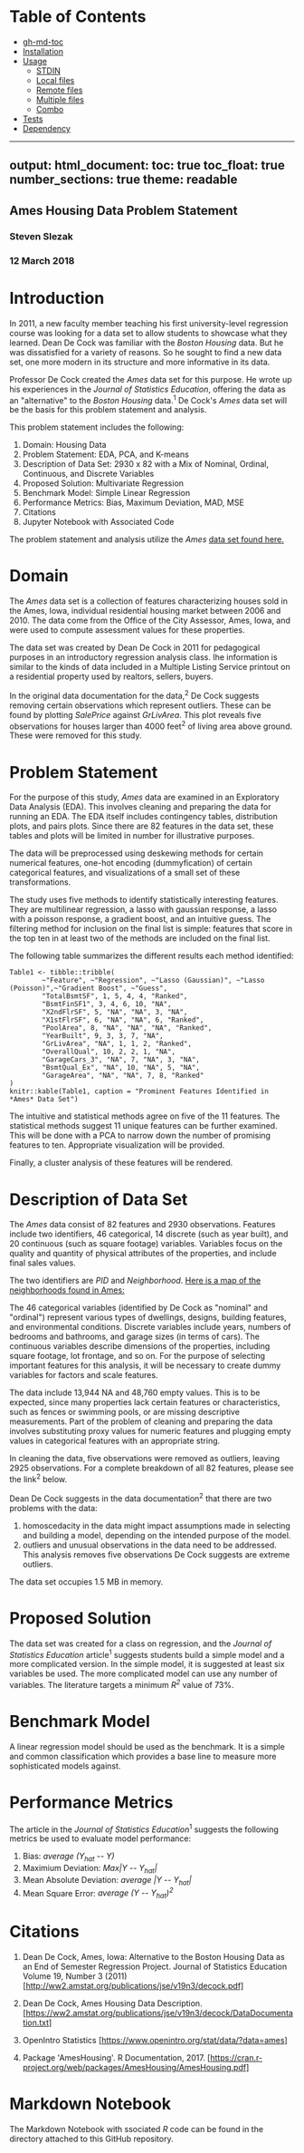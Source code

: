 <!--ts-->
<!--te-->



Table of Contents
=================

   * [gh-md-toc](#gh-md-toc)
   * [Installation](#installation)
   * [Usage](#usage)
      * [STDIN](#stdin)
      * [Local files](#local-files)
      * [Remote files](#remote-files)
      * [Multiple files](#multiple-files)
      * [Combo](#combo)
   * [Tests](#tests)
   * [Dependency](#dependency)

---
output:
        html_document:
                toc: true
                toc_float: true
                number_sections: true
                theme: readable
---
## Ames Housing Data Problem Statement
### Steven Slezak
### 12 March 2018




# Introduction

In 2011, a new faculty member teaching his first university-level regression course was looking for a data set to allow students to showcase what they learned.  Dean De Cock was familiar with the *Boston Housing* data. But he was dissatisfied for a variety of reasons.  So he sought to find a new data set, one more modern in its structure and more informative in its data.  

Professor De Cock created the *Ames* data set for this purpose. He wrote up his experiences in the *Journal of Statistics Education*, offering the data as an "alternative" to the *Boston Housing* data.<sup>1</sup> De Cock's *Ames* data set will be the basis for this problem statement and analysis.

This problem statement includes the following:

1.  Domain:  Housing Data
2.  Problem Statement:  EDA, PCA, and K-means
3.  Description of Data Set:  2930 x 82 with a Mix of Nominal, Ordinal, Continuous, and Discrete Variables
4.  Proposed Solution:  Multivariate Regression
5.  Benchmark Model:  Simple Linear Regression
6.  Performance Metrics:  Bias, Maximum Deviation, MAD, MSE
7.  Citations
8.  Jupyter Notebook with Associated Code

The problem statement and analysis utilize the *Ames* [data set found here.](https://www.openintro.org/stat/data/?data=ames)

# Domain

The *Ames* data set is a collection of features characterizing houses sold in the Ames, Iowa, individual residential housing market between 2006 and 2010.  The data come from the Office of the City Assessor, Ames, Iowa, and were used to compute assessment values for these properties.

The data set was created by Dean De Cock in 2011 for pedagogical purposes in an introductory regression analysis class. Ihe information is similar to the kinds of data included in a Multiple Listing Service printout on a residential property used by realtors, sellers, buyers. 

In the original data documentation for the data,<sup>2</sup> De Cock suggests removing certain observations which represent outliers. These can be found by plotting *SalePrice* against *GrLivArea*. This plot reveals five observations for houses larger than 4000 feet<sup>2</sup> of living area above ground. These were removed for this study.

# Problem Statement

For the purpose of this study, *Ames* data are examined in an Exploratory Data Analysis (EDA).  This involves cleaning and preparing the data for running an EDA.  The EDA itself includes contingency tables, distribution plots, and pairs plots.  Since there are 82 features in the data set, these tables and plots will be limited in number for illustrative purposes.

The data will be preprocessed using deskewing methods for certain numerical features, one-hot encoding (dummyfication) of certain categorical features, and visualizations of a small set of these transformations.

The study uses five methods to identify statistically interesting features.  They are multilinear regression, a lasso with gaussian response, a lasso with a poisson response, a gradient boost, and an intuitive guess. The filtering method for inclusion on the final list is simple:  features that score in the top ten in at least two of the methods are included on the final list.

The following table summarizes the different results each method identified:

```{r Table 1, echo = FALSE}
Table1 <- tibble::tribble(
        ~"Feature", ~"Regression", ~"Lasso (Gaussian)", ~"Lasso (Poisson)",~"Gradient Boost", ~"Guess",
        "TotalBsmtSF", 1, 5, 4, 4, "Ranked",
        "BsmtFinSF1", 3, 4, 6, 10, "NA", 
        "X2ndFlrSF", 5, "NA", "NA", 3, "NA",
        "X1stFlrSF", 6, "NA", "NA", 6, "Ranked",
        "PoolArea", 8, "NA", "NA", "NA", "Ranked",
        "YearBuilt", 9, 3, 3, 7, "NA",
        "GrLivArea", "NA", 1, 1, 2, "Ranked",
        "OverallQual", 10, 2, 2, 1, "NA",
        "GarageCars_3", "NA", 7, "NA", 3, "NA",
        "BsmtQual_Ex", "NA", 10, "NA", 5, "NA",
        "GarageArea", "NA", "NA", 7, 8, "Ranked"
)
knitr::kable(Table1, caption = "Prominent Features Identified in *Ames* Data Set")
```

The intuitive and statistical methods agree on five of the 11 features.  The statistical methods suggest 11 unique features can be further examined. This will be done with a PCA to narrow down the number of promising features to ten. Appropriate visualization will be provided.

Finally, a cluster analysis of these features will be rendered.

# Description of Data Set

The *Ames* data consist of 82 features and 2930 observations. Features include two identifiers, 46 categorical, 14 discrete (such as year built), and 20 continuous (such as square footage) variables. Variables focus on the quality and quantity of physical attributes of the properties, and include final sales values.  

The two identifiers are *PID* and *Neighborhood*. [Here is a map of the neighborhoods found in Ames:](https://github.com/seslezak/Ames_Housing_Study/blob/master/images/ResidentialAssessmentNeigh.pdf)

The 46 categorical variables (identified by De Cock as "nominal" and "ordinal") represent various types of dwellings, designs, building features, and environmental conditions. Discrete variables include years, numbers of bedrooms and bathrooms, and garage sizes (in terms of cars). The continuous variables describe dimensions of the properties, including square footage, lot frontage, and so on. For the purpose of selecting important features for this analysis, it will be necessary to create dummy variables for factors and scale features.

The data include 13,944 NA and 48,760 empty values. This is to be expected, since many properties lack certain features or characteristics, such as fences or swimming pools, or are missing descriptive measurements. Part of the problem of cleaning and preparing the data involves substituting proxy values for numeric features and plugging empty values in categorical features with an appropriate string.

In cleaning the data, five observations were removed as outliers, leaving 2925 observations. For a complete breakdown of all 82 features, please see the link<sup>2</sup> below.

Dean De Cock suggests in the data documentation<sup>2</sup> that there are two problems with the data:

1. homoscedacity in the data might impact assumptions made in selecting and building a model, depending on the intended purpose of the model.
2. outliers and unusual observations in the data need to be addressed. This analysis removes five observations De Cock suggests are extreme outliers.

The data set occupies 1.5 MB in memory.

# Proposed Solution

The data set was created for a class on regression, and the *Journal of Statistics Education* article<sup>1</sup> suggests students build a simple model and a more complicated version. In the simple model, it is suggested at least six variables be used. The more complicated model can use any number of variables.  The literature targets a minimum *R<sup>2</sup>* value of 73%.

# Benchmark Model

A linear regression model should be used as the benchmark. It is a simple and common classification which provides a base line to measure more sophisticated models against.

# Performance Metrics

The article in the *Journal of Statistics Education*<sup>1</sup> suggests the following metrics be used to evaluate model performance:

1. Bias:  *average (Y<sub>hat</sub> -- Y)*
2. Maximium Deviation:  *Max|Y -- Y<sub>hat</sub>|*
3. Mean Absolute Deviation:  *average |Y -- Y<sub>hat</sub>|*
4. Mean Square Error:  *average (Y -- Y<sub>hat</sub>)<sup>2</sup>*

# Citations

1. Dean De Cock, Ames, Iowa: Alternative to the Boston Housing Data as an End of Semester Regression Project. Journal of Statistics Education Volume 19, Number 3 (2011) [http://ww2.amstat.org/publications/jse/v19n3/decock.pdf]

2. Dean De Cock, Ames Housing Data Description. [https://ww2.amstat.org/publications/jse/v19n3/decock/DataDocumentation.txt]

3. OpenIntro Statistics [https://www.openintro.org/stat/data/?data=ames]

4. Package 'AmesHousing'. R Documentation, 2017. [https://cran.r-project.org/web/packages/AmesHousing/AmesHousing.pdf]

# Markdown Notebook

The Markdown Notebook with ssociated *R* code can be found in the directory attached to this GitHub repository.

